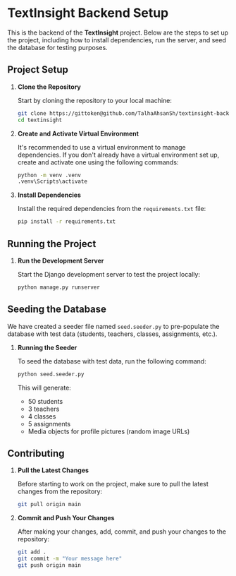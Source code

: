 # TextInsight Backend Setup

This is the backend of the **TextInsight** project. Below are the steps to set up the project, including how to install dependencies, run the server, and seed the database for testing purposes.

## Project Setup

1. **Clone the Repository**

   Start by cloning the repository to your local machine:

   ```bash
   git clone https://gittoken@github.com/TalhaAhsanSh/textinsight-backend.git
   cd textinsight
   ```

2. **Create and Activate Virtual Environment**

   It's recommended to use a virtual environment to manage dependencies. If you don't already have a virtual environment set up, create and activate one using the following commands:

   ```bash
   python -m venv .venv
   .venv\Scripts\activate
   ```

3. **Install Dependencies**

   Install the required dependencies from the `requirements.txt` file:

   ```bash
   pip install -r requirements.txt
   ```

## Running the Project

1. **Run the Development Server**

   Start the Django development server to test the project locally:

   ```bash
   python manage.py runserver
   ```

## Seeding the Database

We have created a seeder file named `seed.seeder.py` to pre-populate the database with test data (students, teachers, classes, assignments, etc.).

1. **Running the Seeder**

   To seed the database with test data, run the following command:

   ```bash
   python seed.seeder.py
   ```

   This will generate:
   - 50 students
   - 3 teachers
   - 4 classes
   - 5 assignments
   - Media objects for profile pictures (random image URLs)

## Contributing

1. **Pull the Latest Changes**

   Before starting to work on the project, make sure to pull the latest changes from the repository:

   ```bash
   git pull origin main
   ```

2. **Commit and Push Your Changes**

   After making your changes, add, commit, and push your changes to the repository:

   ```bash
   git add .
   git commit -m "Your message here"
   git push origin main
   ```

